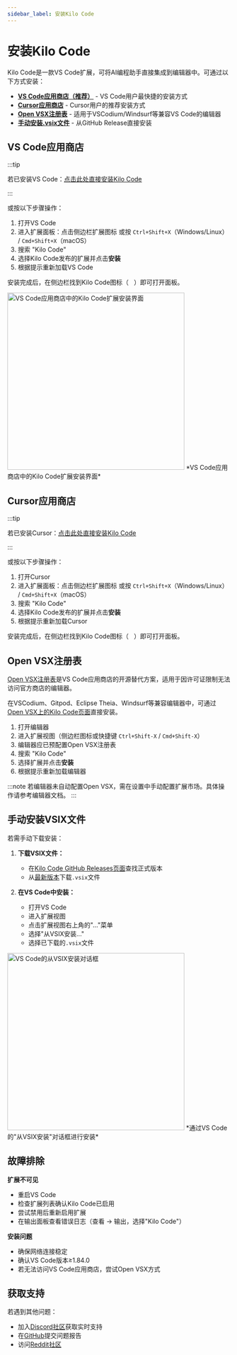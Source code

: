 ```yaml
---
sidebar_label: 安装Kilo Code
---
```


# 安装Kilo Code

Kilo Code是一款VS Code扩展，可将AI编程助手直接集成到编辑器中。可通过以下方式安装：
- [**VS Code应用商店（推荐）**](#vs-code-marketplace) - VS Code用户最快捷的安装方式
- [**Cursor应用商店**](#cursor-marketplace) - Cursor用户的推荐安装方式
- [**Open VSX注册表**](#open-vsx-registry) - 适用于VSCodium/Windsurf等兼容VS Code的编辑器
- [**手动安装.vsix文件**](#manual-installation-from-vsix) - 从GitHub Release直接安装

## VS Code应用商店

:::tip

若已安装VS Code：[点击此处直接安装Kilo Code](vscode:extension/kilocode.Kilo-Code)

:::

或按以下步骤操作：

1. 打开VS Code
2. 进入扩展面板：点击侧边栏扩展图标 或按 `Ctrl+Shift+X`（Windows/Linux） / `Cmd+Shift+X`（macOS）
3. 搜索 "Kilo Code"
4. 选择Kilo Code发布的扩展并点击**安装**
5. 根据提示重新加载VS Code

安装完成后，在侧边栏找到Kilo Code图标（<img src="/docs/img/kilo-v1.svg" width="12" />）即可打开面板。

<img src="/docs/img/installing/installing.png" alt="VS Code应用商店中的Kilo Code扩展安装界面" width="400" />
*VS Code应用商店中的Kilo Code扩展安装界面*

## Cursor应用商店

:::tip

若已安装Cursor：[点击此处直接安装Kilo Code](cursor:extension/kilocode.Kilo-Code)

:::

或按以下步骤操作：

1. 打开Cursor
2. 进入扩展面板：点击侧边栏扩展图标 或按 `Ctrl+Shift+X`（Windows/Linux） / `Cmd+Shift+X`（macOS）
3. 搜索 "Kilo Code"
4. 选择Kilo Code发布的扩展并点击**安装**
5. 根据提示重新加载Cursor

安装完成后，在侧边栏找到Kilo Code图标（<img src="/docs/img/kilo-v1.svg" width="12" />）即可打开面板。

## Open VSX注册表

[Open VSX注册表](https://open-vsx.org/)是VS Code应用商店的开源替代方案，适用于因许可证限制无法访问官方商店的编辑器。

在VSCodium、Gitpod、Eclipse Theia、Windsurf等兼容编辑器中，可通过[Open VSX上的Kilo Code页面](https://open-vsx.org/extension/kilocode/Kilo-Code)直接安装。

1. 打开编辑器
2. 进入扩展视图（侧边栏图标或快捷键 `Ctrl+Shift-X` / `Cmd+Shift-X`）
3. 编辑器应已预配置Open VSX注册表
4. 搜索 "Kilo Code"
5. 选择扩展并点击**安装**
6. 根据提示重新加载编辑器

:::note
若编辑器未自动配置Open VSX，需在设置中手动配置扩展市场。具体操作请参考编辑器文档。
:::

## 手动安装VSIX文件

若需手动下载安装：

1. **下载VSIX文件：**
   * 在[Kilo Code GitHub Releases页面](https://github.com/Kilo-Org/kilocode/releases)查找正式版本
   * 从[最新版本](https://github.com/Kilo-Org/kilocode/releases/latest)下载`.vsix`文件

2. **在VS Code中安装：**
   * 打开VS Code
   * 进入扩展视图
   * 点击扩展视图右上角的"..."菜单
   * 选择"从VSIX安装..."
   * 选择已下载的`.vsix`文件

<img src="/docs/img/installing/installing-2.png" alt="VS Code的从VSIX安装对话框" width="400" />
*通过VS Code的"从VSIX安装"对话框进行安装*

## 故障排除

**扩展不可见**
* 重启VS Code
* 检查扩展列表确认Kilo Code已启用
* 尝试禁用后重新启用扩展
* 在输出面板查看错误日志（查看 → 输出，选择"Kilo Code"）

**安装问题**
* 确保网络连接稳定
* 确认VS Code版本≥1.84.0
* 若无法访问VS Code应用商店，尝试Open VSX方式

## 获取支持

若遇到其他问题：

* 加入[Discord社区](https://kilocode.ai/discord)获取实时支持
* 在[GitHub](https://github.com/Kilo-Org/kilocode/issues)提交问题报告
* 访问[Reddit社区](https://www.reddit.com/r/KiloCode)